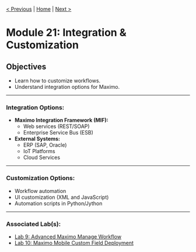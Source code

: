 [< Previous](./21-maximo-mobile.md) | [Home](../README.md) | [Next >](./15-renewables-overview.md)

# Module 21: Integration & Customization

## Objectives
- Learn how to customize workflows.
- Understand integration options for Maximo.

---

### Integration Options:
- **Maximo Integration Framework (MIF):**
  - Web services (REST/SOAP)
  - Enterprise Service Bus (ESB)
- **External Systems:**
  - ERP (SAP, Oracle)
  - IoT Platforms
  - Cloud Services

---

### Customization Options:
- Workflow automation
- UI customization (XML and JavaScript)
- Automation scripts in Python/Jython

---

### Associated Lab(s):
- [Lab 9: Advanced Maximo Manage Workflow](../labs/lab9-manage.md)
- [Lab 10: Maximo Mobile Custom Field Deployment](../labs/lab10-advanced-mobile.md)